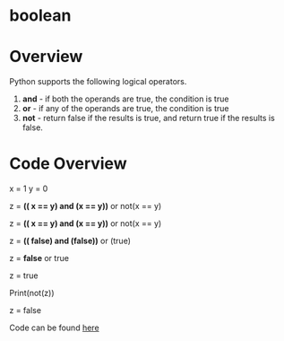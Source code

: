# boolean
Overview
===========

Python supports the following logical operators. 

1. **and** - if both the operands are true, the condition is true
2. **or** - if any of the operands are true, the condition is true 
3. **not** - return false if the results is true, and return true if the results is false. 

Code Overview 
==============
x = 1
y = 0

z = **(( x == y) and  (x == y))** or not(x == y)

z = **(( x == y) and  (x == y))** or  not(x == y)

z = **(( false) and (false))** or (true)

z = **false** or true

z = true

Print(not(z))

z = false




Code can be found [here](https://github.com/Fran0616/boolean/blob/master/boolean.py)
